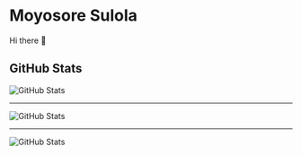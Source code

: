 # Moyosore Sulola

Hi there 👋

## GitHub Stats

![GitHub Stats](https://github-readme-stats.vercel.app/api?username=realMoyosore&theme=vision-friendly-dark&show_icons=true&hide_border=false&count_private=true)

<hr>

![GitHub Stats](https://github-readme-stats.vercel.app/api/top-langs/?username=realMoyosore&theme=vision-friendly-dark&show_icons=true&hide_border=false&layout=compact)

<hr>

![GitHub Stats](https://streak-stats.demolab.com?user=realMoyosore&theme=vision-friendly-dark&hide_border=false)

<!--
**realMoyosore/realMoyosore** is a ✨ _special_ ✨ repository because its `README.md` (this file) appears on your GitHub profile.

Here are some ideas to get you started:

- 🔭 I’m currently working on ...
- 🌱 I’m currently learning ...
- 👯 I’m looking to collaborate on ...
- 🤔 I’m looking for help with ...
- 💬 Ask me about ...
- 📫 How to reach me: ...
- 😄 Pronouns: ...
- ⚡ Fun fact: ...
-->
